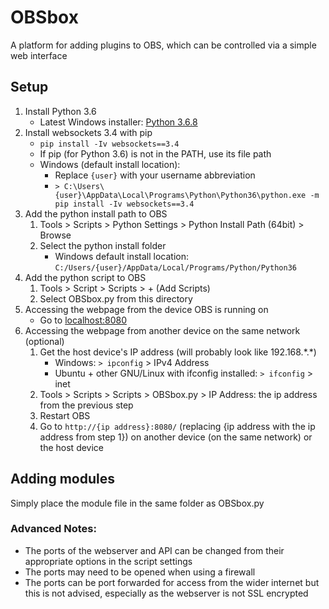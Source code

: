 # OBSbox

A platform for adding plugins to OBS, which can be controlled via a simple web interface

## Setup

1. Install Python 3.6
    - Latest Windows installer: [Python 3.6.8](https://www.python.org/downloads/release/python-368/)
2. Install websockets 3.4 with pip
    - `pip install -Iv websockets==3.4`
    - If pip (for Python 3.6) is not in the PATH, use its file path
    - Windows (default install location):
        - Replace `{user}` with your username abbreviation
        - `> C:\Users\{user}\AppData\Local\Programs\Python\Python36\python.exe -m pip install -Iv websockets==3.4`
3. Add the python install path to OBS
    1. Tools > Scripts > Python Settings > Python Install Path (64bit) > Browse
    2. Select the python install folder
        - Windows default install location: `C:/Users/{user}/AppData/Local/Programs/Python/Python36`
4. Add the python script to OBS
    1. Tools > Script > Scripts > + (Add Scripts)
    2. Select OBSbox.py from this directory
5. Accessing the webpage from the device OBS is running on
    - Go to [localhost:8080](http://localhost:8080/)
6. Accessing the webpage from another device on the same network (optional)
    1. Get the host device's IP address (will probably look like 192.168.\*.\*)
        - Windows: `> ipconfig` > IPv4 Address
        - Ubuntu + other GNU/Linux with ifconfig installed: `> ifconfig` > inet
    2. Tools > Scripts > Scripts > OBSbox.py > IP Address: the ip address from the previous step
    3. Restart OBS
    4. Go to `http://{ip address}:8080/` (replacing {ip address with the ip address from step 1}) on another device (on the same network) or the host device

## Adding modules

Simply place the module file in the same folder as OBSbox.py

### Advanced Notes:
- The ports of the webserver and API can be changed from their appropriate options in the script settings
- The ports may need to be opened when using a firewall
- The ports can be port forwarded for access from the wider internet but this is not advised, especially as the webserver is not SSL encrypted